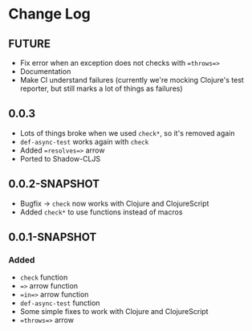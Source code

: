 # Change Log

## FUTURE
- Fix error when an exception does not checks with `=throws=>`
- Documentation
- Make CI understand failures (currently we're mocking Clojure's test reporter, but still marks a lot of things as failures)

## 0.0.3
- Lots of things broke when we used `check*`, so it's removed again
- `def-async-test` works again with `check`
- Added `=resolves=>` arrow
- Ported to Shadow-CLJS

## 0.0.2-SNAPSHOT
- Bugfix -> `check` now works with Clojure and ClojureScript
- Added `check*` to use functions instead of macros

## 0.0.1-SNAPSHOT
### Added
- `check` function
- `=>` arrow function
- `=in=>` arrow function
- `def-async-test` function
- Some simple fixes to work with Clojure and ClojureScript
- `=throws=>` arrow
